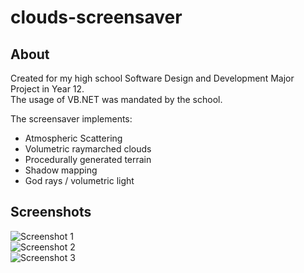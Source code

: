 # clouds-screensaver

## About
Created for my high school Software Design and Development Major Project in Year 12. <br>
The usage of VB.NET was mandated by the school.<br>

The screensaver implements:
* Atmospheric Scattering
* Volumetric raymarched clouds
* Procedurally generated terrain
* Shadow mapping
* God rays / volumetric light

## Screenshots

![Screenshot 1](https://raw.githubusercontent.com/Balajanovski/clouds-screensaver/screenshots/Capture1.PNG)<br>
![Screenshot 2](https://raw.githubusercontent.com/Balajanovski/clouds-screensaver/screenshots/Capture2.PNG)<br>
![Screenshot 3](https://raw.githubusercontent.com/Balajanovski/clouds-screensaver/screenshots/Capture3.PNG)<br>
